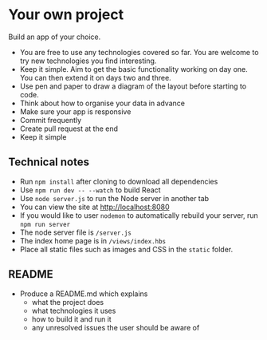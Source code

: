 # Your own project

Build an app of your choice.

- You are free to use any technologies covered so far. You are welcome to try new technologies you find interesting.
- Keep it simple. Aim to get the basic functionality working on day one. You can then extend it on days two and three.
- Use pen and paper to draw a diagram of the layout before starting to code.
- Think about how to organise your data in advance
- Make sure your app is responsive
- Commit frequently
- Create pull request at the end
- Keep it simple

## Technical notes

* Run `npm install` after cloning to download all dependencies
* Use `npm run dev -- --watch` to build React
* Use `node server.js` to run the Node server in another tab
* You can view the site at [http://localhost:8080](http://localhost:8080)
* If you would like to user `nodemon` to automatically rebuild your server, run `npm run server`
* The node server file is `/server.js`
* The index home page is in `/views/index.hbs`
* Place all static files such as images and CSS in the `static` folder.

## README

* Produce a README.md which explains
  * what the project does
  * what technologies it uses
  * how to build it and run it
  * any unresolved issues the user should be aware of
